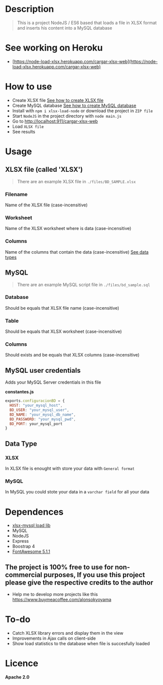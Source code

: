 # Description
> This is a project NodeJS / ES6 based that loads a file in XLSX format and inserts his content into a MySQL database

# See working on Heroku
- [https://node-load-xlsx.herokuapp.com/cargar-xlsx-web](https://node-load-xlsx.herokuapp.com/cargar-xlsx-web)

# How to use
- Create XLSX file [See how to create XLSX file](https://github.com/AlonsoK28/xlsx-load-node#xlsx-file-called-xlsx)
- Create MySQL database [See how to create MySQL database](https://github.com/AlonsoK28/xlsx-load-node#mysql)
- Install with `npm i xlsx-load-node` or download the project in `ZIP file`
- Start `NodeJS` in the project directory with `node main.js`
- Go to [http://localhost:911/cargar-xlsx-web](http://localhost:911/carga-xlsx-web)
- Load `XLSX file`
- See results
# Usage

## XLSX file (called 'XLSX')  

> There are an example XLSX file in `./files/BD_SAMPLE.xlsx`

### Filename  
Name of the XLSX file (case-incensitive)

### Worksheet
Name of the XLSX worksheet where is data (case-incensitive)

### Columns  
Name of the columns that contain the data (case-incensitive) [See data types](https://github.com/AlonsoK28/xlsx-load-node#data-type)

## MySQL

> There are an example MySQL script file in `./files/bd_sample.sql`

### Database
Should be equals that XLSX file name (case-incensitive)

### Table
Should be equals that XLSX worksheet (case-incensitive)

### Columns
Should exists and be equals that XLSX columns (case-incensitive)

## MySQL user credentials
Adds your MySQL Server credentials in this file

**constantes.js**
```javascript 
exports.configuracionBD = {
  HOST: "your_mysql_host",
  BD_USER: "your_mysql_user",
  BD_NAME: "your_mysql_db_name",
  BD_PASSWORD: "your_mysql_pwd",
  BD_PORT: your_mysql_port
}
```

## Data Type
### XLSX
In XLSX file is enought with store your data with `General format`

### MySQL
In MySQL you could stote your data in a `varchar field` for all your data

# Dependences
* [xlsx-mysql load lib](https://github.com/Rizwaan-Company/xlsx-mysql)
* MySQL
* NodeJS 
* Express
* Boostrap 4
* [FontAwesome 5.1.1]([https://fontawesome.com/](https://fontawesome.com/))

## The project is 100% free to use for non-commercial purposes, If you use this project please give the respective credits to the author

* Help me to develop more projects like this https://www.buymeacoffee.com/alonsokyoyama

# To-do
* Catch XLSX library errors and display them in the view
* Improvements in Ajax calls on client-side
* Show load statistics to the database when file is succesfully loaded

# Licence
**Apache 2.0**

